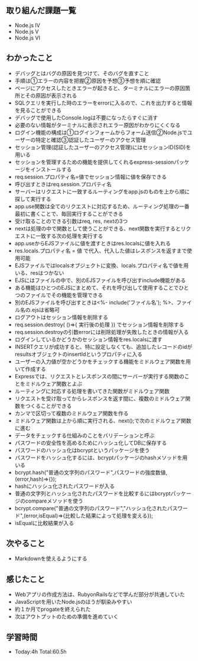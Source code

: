 ## 取り組んだ課題一覧
- Node.js IV
- Node.js V
- Node.js VI
## わかったこと
- デバッグとはバグの原因を見つけて、そのバグを直すこと
- 手順は①エラーの内容を把握②原因を予想③予想を順に確認
- ページにアクセスしたときエラーが起きると、ターミナルにエラーの原因箇所とその原因が表示される
- SQLクエリを実行した時のエラーをerrorに入るので、これを出力すると情報を見ることができる
- デバッグで使用したConsole.logは不要になったらすぐに消す
- 必要のない情報がターミナルに表示されエラー原因がわかりにくくなる
- ログイン機能の構成は①ログインフォームからフォーム送信②Node.jsでユーザーの特定と確認③認証したユーザーのアクセス管理
- セッション管理(認証したユーザーのアクセス管理)にはセッションID(SID)を用いる
- セッションを管理するための機能を提供してくれるexpress-sessionパッケージをインストールする
- req.session.プロパティ名=値でセッション情報に値を保存できる
- 呼び出すときはreq.session.プロパティ名
- サーバーはリクエストに一致するルーティングをapp.jsのものを上から順に探して実行する
- app.use関数は全てのリクエストに対応するため、ルーティング処理の一番最初に書くことで、毎回実行することができる
- 受け取ることのできる引数はreq, res, nextの3つ
- nextは処理の中で関数として使うことができる、next関数を実行するとリクエストに一致する次の処理を実行する
- app.useからEJSファイルに値を渡すときはres.localsに値を入れる
- res.locals.プロパティ名 = 値 で代入、代入した値はレスポンスを返すまで使用可能
- EJSファイルではlocalsオブジェクトに変換、locals.プロパティ名で値を用いる、resはつかない
- EJSにはファイルの中で、別のEJSファイルを呼び出すinclude機能がある
- ある機能はひとつのEJSにまとめて、それを呼び出して使用することでひとつのファイルでその機能を管理できる
- 別のEJSファイルを呼び出すときは<%- include('ファイル名'); %>、ファイル名の.ejsは省略可
- ログアウトはセッション情報を削除する
- req.session.destroy( ()=>{ 実行後の処理 }) でセッション情報を削除する
- req.session.destroyの引数errorには削除処理が失敗したときの情報が入る
- ログインしているかどうかのセッション情報をres.localsに渡す
- INSERTクエリが成功すると、特に設定しなくても、追加したレコードのidがresultsオブジェクトのinsertIdというプロパティに入る
- ユーザーの入力値が空かどうかをチェックする機能をミドルウェア関数を用いて作成する
- Expressでは、リクエストとレスポンスの間にサーバーが実行する関数のことをミドルウェア関数とよぶ
- ルーティングに対応する処理を書いてきた関数がミドルウェア関数
- リクエストを受け取ってからレスポンスを返す間に、複数のミドルウェア関数をつくることができる
- カンマで区切って複数のミドルウェア関数を作る
- ミドルウェア関数は上から順に実行される、next();で次のミドルウェア関数に進む
- データをチェックする仕組みのことをバリデーションと呼ぶ
- パスワードの安全性を高めるためにハッシュ化してDBに保存する
- パスワードのハッシュ化はbcryptというパッケージを使う
- パスワードをハッシュ化するには、bcryptパッケージのhashメソッドを用いる
- bcrypt.hash("普通の文字列のパスワード",パスワードの強度数値,(error,hash)=>{});
- hashにハッシュ化されたパスワードが入る
- 普通の文字列とハッシュ化されたパスワードを比較するにはbcryptパッケージのcompareメソッドを使う
- bcrypt.compare("普通の文字列のパスワード","ハッシュ化されたパスワード",(error,isEqual)=>{比較した結果によって処理を変える});
- isEqualに比較結果が入る
## 次やること
- Markdownを使えるようにする
## 感じたこと
- Webアプリの作成方法は、RubyonRailsなどで学んだ部分が共通していた
- JavaScriptを用いたNode.jsのほうが馴染みやすい
- 約１か月でprogateを終えられた
- 次はアウトプットのための準備を進めていく
## 学習時間
- Today:4h Total:60.5h
